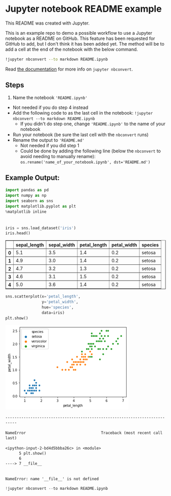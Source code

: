 # Jupyter notebook README example

This README was created with Jupyter.

This is an example repo to demo a possible workflow to use a Jupyter notebook as a README on GitHub.  This feature has been requested for GitHub to add, but I don't think it has been added yet. The method will be to add a cell at the end of the notebook with the below command.

```bash
!jupyter nbconvert --to markdown README.ipynb
```

Read [the documentation](https://nbconvert.readthedocs.io/en/latest/usage.html#convert-markdown) for more info on `jupyter nbconvert`.

## Steps

1. Name the notebook `'README.ipynb'`
  * Not needed if you do step 4 instead
* Add the following code to as the last cell in the notebook: `!jupyter nbconvert --to markdown README.ipynb`
  * If you didn't do step one, change `'README.ipynb'` to the name of your notebook
* Run your notebook (be sure the last cell with the `nbconvert` runs)
* Rename the output to `'README.md'`
  * Not needed if you did step 1
  * Could be done by adding the following line (below the `nbconvert` to avoid needing to manually rename): `os.rename('name_of_your_notebook.ipynb', dst='README.md')`
  
## Example Output:


```python
import pandas as pd
import numpy as np
import seaborn as sns
import matplotlib.pyplot as plt
%matplotlib inline


iris = sns.load_dataset('iris')
iris.head()
```




<div>
<style scoped>
    .dataframe tbody tr th:only-of-type {
        vertical-align: middle;
    }

    .dataframe tbody tr th {
        vertical-align: top;
    }

    .dataframe thead th {
        text-align: right;
    }
</style>
<table border="1" class="dataframe">
  <thead>
    <tr style="text-align: right;">
      <th></th>
      <th>sepal_length</th>
      <th>sepal_width</th>
      <th>petal_length</th>
      <th>petal_width</th>
      <th>species</th>
    </tr>
  </thead>
  <tbody>
    <tr>
      <th>0</th>
      <td>5.1</td>
      <td>3.5</td>
      <td>1.4</td>
      <td>0.2</td>
      <td>setosa</td>
    </tr>
    <tr>
      <th>1</th>
      <td>4.9</td>
      <td>3.0</td>
      <td>1.4</td>
      <td>0.2</td>
      <td>setosa</td>
    </tr>
    <tr>
      <th>2</th>
      <td>4.7</td>
      <td>3.2</td>
      <td>1.3</td>
      <td>0.2</td>
      <td>setosa</td>
    </tr>
    <tr>
      <th>3</th>
      <td>4.6</td>
      <td>3.1</td>
      <td>1.5</td>
      <td>0.2</td>
      <td>setosa</td>
    </tr>
    <tr>
      <th>4</th>
      <td>5.0</td>
      <td>3.6</td>
      <td>1.4</td>
      <td>0.2</td>
      <td>setosa</td>
    </tr>
  </tbody>
</table>
</div>




```python
sns.scatterplot(x='petal_length',
                y='petal_width', 
                hue='species', 
                data=iris)
plt.show()
```


![png](README_files/README_2_0.png)



    ---------------------------------------------------------------------------

    NameError                                 Traceback (most recent call last)

    <ipython-input-2-bd4d5bbba26c> in <module>
          5 plt.show()
          6 
    ----> 7 __file__
    

    NameError: name '__file__' is not defined



```python
!jupyter nbconvert --to markdown README.ipynb
```
